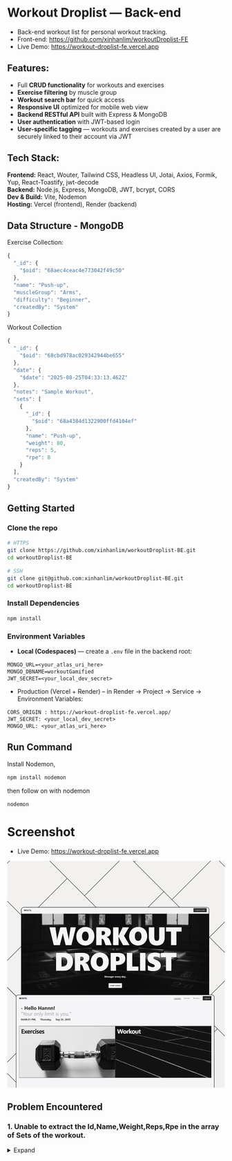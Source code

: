 # Workout Droplist — Back-end

- Back-end workout list for personal workout tracking.
- Front-end: https://github.com/xinhanlim/workoutDroplist-FE
- Live Demo: https://workout-droplist-fe.vercel.app

## Features:

- Full **CRUD functionality** for workouts and exercises
- **Exercise filtering** by muscle group
- **Workout search bar** for quick access
- **Responsive UI** optimized for mobile web view
- **Backend RESTful API** built with Express & MongoDB
- **User authentication** with JWT-based login
- **User-specific tagging** — workouts and exercises created by a user are securely linked to their account via JWT

## Tech Stack:

**Frontend:** React, Wouter, Tailwind CSS, Headless UI, Jotai, Axios, Formik, Yup, React-Toastify, jwt-decode  
**Backend:** Node.js, Express, MongoDB, JWT, bcrypt, CORS  
**Dev & Build:** Vite, Nodemon
<br>
**Hosting:** Vercel (frontend), Render (backend)

## Data Structure - MongoDB

Exercise Collection:

```js
{
  "_id": {
    "$oid": "68aec4ceac4e773042f49c50"
  },
  "name": "Push-up",
  "muscleGroup": "Arms",
  "difficulty": "Beginner",
  "createdBy": "System"
}
```

Workout Collection

```js
{
  "_id": {
    "$oid": "68cbd978ac029342944be655"
  },
  "date": {
    "$date": "2025-08-25T04:33:13.462Z"
  },
  "notes": "Sample Workout",
  "sets": [
    {
      "_id": {
        "$oid": "68a4384d1322900ffd4104ef"
      },
      "name": "Push-up",
      "weight": 80,
      "reps": 5,
      "rpe": 8
    }
  ],
  "createdBy": "System"
}
```



## Getting Started

### Clone the repo

```bash
# HTTPS
git clone https://github.com/xinhanlim/workoutDroplist-BE.git
cd workoutDroplist-BE
```

```bash
# SSH
git clone git@github.com:xinhanlim/workoutDroplist-BE.git
cd workoutDroplist-BE
```

### Install Dependencies

```bash
npm install
```

### Environment Variables

- **Local (Codespaces)** — create a `.env` file in the backend root:

```env
MONGO_URL=<your_atlas_uri_here>
MONGO_DBNAME=workoutGamified
JWT_SECRET=<your_local_dev_secret>
```

- Production (Vercel + Render) – in Render → Project → Service → Environment Variables:

```.env
CORS_ORIGIN : https://workout-droplist-fe.vercel.app/
JWT_SECRET: <your_local_dev_secret> 
MONGO_URL: <your_atlas_uri_here>
```

## Run Command
Install Nodemon,
```bash
npm install nodemon
```
then follow on with nodemon
```bash
nodemon
```

# Screenshot

- Live Demo: https://workout-droplist-fe.vercel.app

![Live Demo](images/Project1Photo.jpg)


## Problem Encountered

### 1. Unable to extract the Id,Name,Weight,Reps,Rpe in the array of Sets of the workout. 
<details><summary>Expand</summary>

```js
const result = await db.collection('exercises').find({ name: { $in: regexes } }, { projection: { _id: 1, name: 1 } }).toArray();
console.log(result);
// result [
//   { _id: new ObjectId('68a4383c1322900ffd4104ed'), name: 'Squat' },
//  { _id: new ObjectId('68a4384d1322900ffd4104ef'), name: 'Push-up' }
//]
```
in my exerciseDataLayer area , i'm extracting based on name to link to user input. 

```js
const exerciseDoc = await exerciseDataLayer.getExerciseByName(names);
console.log(exceriseDoc);
// exerciseDoc [
//    { _id: new ObjectId('68a4383c1322900ffd4104ed'), name: 'Squat' },
//    { _id: new ObjectId('68a4384d1322900ffd4104ef'), name: 'Push-up' }
//  ]
try {
        const db = await connect();
        const workoutDoc = {
            userId: new ObjectId(_id),
            date: new Date(),
            notes,
            sets: exerciseDoc.map(s => {
             _id: exerciseDoc._id,
             name: exerciseDoc.name,
             weight,
             reps,
             rpe})
        }
        const result = await db.collection('workout').insertOne(workoutDoc);
        return result;
    } catch (e) {
        console.log(e);
    }
```
over here i'm unable to show the weight,reps,rpe. because i'm only extracting the exceriseDoc which returns just the name and id, rest of the field will be null
so i had to find a way to extract the rest of the information such as weight and reps and rpe from the user input and combine it with the exceriseDoc id and name

```js
const name = setsInput.map(s => s.name)
const norm = x => String(x || "").toLowerCase().replace(/[\s\-_]+/g, "")
```
With the **const name** i'm able to get the user input firstly so i can match it up later on from my database.
so i get the **const norm** to eliminate any dashes/spaces for easy comparison of the name of excerise user send

``` js
 const sets = setsInput.map(s => {
        const match = exerciseDoc.find(d => norm(d.name) === norm(s.name));
        return {
            _id: match._id, 
            name: match.name, 
            weight: s.weight,
            reps: s.reps,
            rpe: s.rpe
        };
    });
    console.log(sets);
// [
//    {_id: new ObjectId('68a4384d1322900ffd4104ef'),name: 'Push-up',weight: 80, reps: 5,rpe: 8},
//    {_id: new ObjectId('68a4383c1322900ffd4104ed'),name: 'Squat',weight: 100,reps: 8,rpe: 9}
//  ]
```
and from there i need to merge the information together.
so for each setsInput map happen, **const match** will find through the exceriseDoc to get the name and compared with the user input.
the weight reps and rpe will be directly from the user input.

</details>
